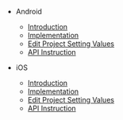 * Android
   * [Introduction](/EN/Android/summary)
   * [Implementation](/EN/Android/sdk_implementation)
   * [Edit Project Setting Values](/EN/Android/edit_resources)
   * [API Instruction](/EN/Android/Interface_design_description)

* iOS
    * [Introduction](/ZH/iOS/1.summary)
    * [Implementation](/ZH/iOS/2.AccessProcess)
    * [Edit Project Setting Values](/ZH/iOS/3.ConfigProjectParam)
    * [API Instruction](/ZH/iOS/4.SDKUsage)

